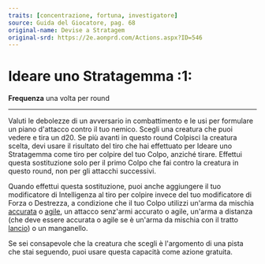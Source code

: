 ```yaml
---
traits: [concentrazione, fortuna, investigatore]
source: Guida del Giocatore, pag. 68
original-name: Devise a Stratagem
original-srd: https://2e.aonprd.com/Actions.aspx?ID=546
---
```


# Ideare uno Stratagemma :1:

**Frequenza** una volta per round

---

Valuti le debolezze di un avversario in combattimento e le usi per formulare un
piano d'attacco contro il tuo nemico. Scegli una creatura che puoi vedere e tira
un d20. Se più avanti in questo round Colpisci la creatura scelta, devi usare il
risultato del tiro che hai effettuato per Ideare uno Stratagemma come tiro per
colpire del tuo Colpo, anziché tirare. Effettui questa sostituzione solo per il
primo Colpo che fai contro la creatura in questo round, non per gli attacchi
successivi.

Quando effettui questa sostituzione, puoi anche aggiungere il tuo modificatore
di Intelligenza al tiro per colpire invece del tuo modificatore di Forza o
Destrezza, a condizione che il tuo Colpo utilizzi un'arma da mischia
[accurata](/tratti/accurata) o [agile](/tratti/agile), un attacco senz'armi
accurato o agile, un'arma a distanza (che deve essere accurata o agile se è
un'arma da mischia con il tratto [lancio](/tratti/lancio)) o un manganello.

Se sei consapevole che la creatura che scegli è l'argomento di una pista che
stai seguendo, puoi usare questa capacità come azione gratuita.
